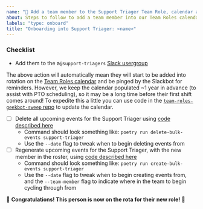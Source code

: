 ```yaml
---
name: "🙌 Add a team member to the Support Triager Team Role, calendar and rota"
about: Steps to follow to add a team member into our Team Roles calendar and rota
labels: "type: onboard"
title: "Onboarding into Support Triager: <name>"
---
```


### Checklist

- Add them to the a`@support-triagers` [Slack usergroup](https://2i2c.slack.com/admin/user_groups)

The above action will automatically mean they will start to be added into rotation on the [Team Roles calendar](https://calendar.google.com/calendar/embed?src=c_nq8hl7qsm484g1p7mfkm29jpo8%40group.calendar.google.com&ctz=Etc%2FUTC) and be pinged by the Slackbot for reminders.
However, we keep the calendar populated ~1 year in advance (to assist with PTO scheduling), so it may be a long time before their first shift comes around!
To expedite this a little you can use code in the [`team-roles-geekbot-sweep` repo](https://github.com/2i2c-org/team-roles-geekbot-sweep) to update the calendar.

- [ ] Delete all upcoming events for the Support Triager using [code described here](https://github.com/2i2c-org/team-roles-geekbot-sweep/blob/HEAD/README.md#delete_events_bulkpy)
  - Command should look something like: `poetry run delete-bulk-events support-triager`
  - Use the `--date` flag to tweak when to begin deleting events from
- [ ] Regenerate upcoming events for the Support Triager, with the new member in the roster, using [code described here](https://github.com/2i2c-org/team-roles-geekbot-sweep/blob/HEAD/README.md#create_events_bulkpy)
  - Command should look something like: `poetry run create-bulk-events support-triager`
  - Use the `--date` flag to tweak when to begin creating events from, and the `--team-member` flag to indicate where in the team to begin cycling through from

:tada: **Congratulations! This person is now on the rota for their new role!** :tada:
